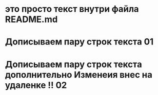 # это просто текст внутри файла README.md
# Дописываем пару строк текста 01
# Дописываем пару строк текста дополнительно Изменеия внес на удаленке !! 02
